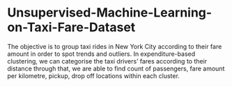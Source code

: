 # Unsupervised-Machine-Learning-on-Taxi-Fare-Dataset 
The objective is to group taxi rides in New York City according to their fare amount in order to spot trends and outliers. In expenditure-based clustering, we can categorise the taxi drivers’ fares according to their distance through that, we are able to find count of passengers, fare amount per kilometre, pickup, drop off locations within each cluster.
